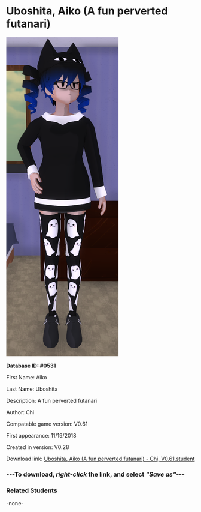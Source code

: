 # Uboshita, Aiko (A fun perverted futanari)

<img src="../../Files/Images/Uboshita, Aiko (A fun perverted futanari).png" title="Uboshita, Aiko (A fun perverted futanari) - Chi, V0.61">

**Database ID: #0531**

First Name: Aiko

Last Name: Uboshita

Description: A fun perverted futanari

Author: Chi

Compatable game version: V0.61

First appearance: 11/19/2018

Created in version: V0.28

Download link: <a href="https://raw.githubusercontent.com/Arbiter1223/Daigaku-Gurashi-Custom-Students/master/Files/Student%20Files/Uboshita%2C%20Aiko%20(A%20fun%20perverted%20futanari)%20-%20Chi%2C%20V0.61.student">Uboshita, Aiko (A fun perverted futanari) - Chi, V0.61.student</a>

### ---**To download, _right-click_ the link, and select _"Save as"_**---

### Related Students

-none-
